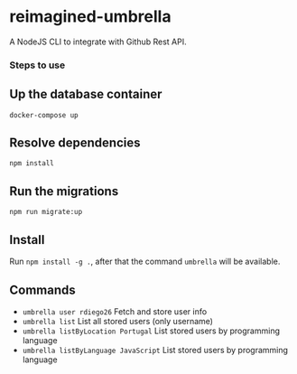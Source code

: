 # reimagined-umbrella
A NodeJS CLI to integrate with Github Rest API.

### Steps to use

## Up the database container
`docker-compose up`

## Resolve dependencies
`npm install`

## Run the migrations
`npm run migrate:up`

## Install
Run `npm install -g .`, after that the command `umbrella` will be available.

## Commands
- `umbrella user rdiego26` Fetch and store user info
- `umbrella list` List all stored users (only username)
- `umbrella listByLocation Portugal` List stored users by programming language
- `umbrella listByLanguage JavaScript` List stored users by programming language